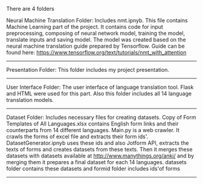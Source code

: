 There are 4 folders

Neural Machine Translation Folder:
Includes nmt.ipnyb. This file contains Machine Learning part of the project.
It contains code for input preprocessing, composing of neural network model, training the
model, translate inputs and saving model.
The model was created based on the neural machine translation guide prepared by Tensorflow. 
Guide can be found here: https://www.tensorflow.org/text/tutorials/nmt_with_attention

*******************************************************************************************

Presentation Folder:
This folder includes my project presentation.

*******************************************************************************************

User Interface Folder:
The user interface of language translation tool. Flask and HTML were used for this part.
Also this folder includes all 14 language translation models.

*******************************************************************************************

Dataset Folder:
Includes necessary files for creating datasets.
Copy of Form Templates of All Languages.xlsx contains English form links and their
counterparts from 14 different languages.
Main.py is a web crawler. It crawls the forms of excel file and extracts their form ids'.
DatasetGenerator.ipnyb uses these ids and also Jotform API, extracts the texts of forms and 
creates datasets from these texts. Then it merges these datasets with datasets available at
http://www.manythings.org/anki/ and by merging them it prepares a final dataset for each 14
languages.
datasets folder contains these datasets and formid folder includes ids'of forms

*******************************************************************************************




